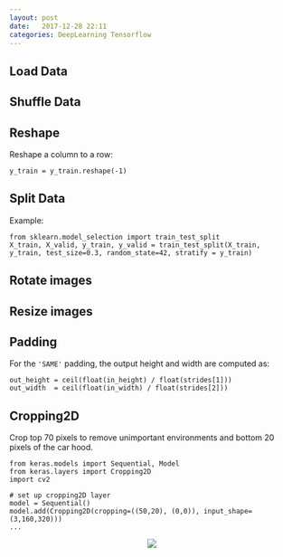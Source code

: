 ```yaml
---
layout: post
date:   2017-12-28 22:11
categories: DeepLearning Tensorflow
---
```


## Load Data

## Shuffle Data

## Reshape

Reshape a column to a row:
```
y_train = y_train.reshape(-1)
```

## Split Data

Example:

```
from sklearn.model_selection import train_test_split
X_train, X_valid, y_train, y_valid = train_test_split(X_train, y_train, test_size=0.3, random_state=42, stratify = y_train)
```

## Rotate images

## Resize images

## Padding

For the `'SAME'` padding, the output height and width are computed as:

```
out_height = ceil(float(in_height) / float(strides[1]))
out_width  = ceil(float(in_width) / float(strides[2]))
```
## Cropping2D

Crop top 70 pixels to remove unimportant environments and bottom 20 pixels of the car hood.

```
from keras.models import Sequential, Model
from keras.layers import Cropping2D
import cv2

# set up cropping2D layer
model = Sequential()
model.add(Cropping2D(cropping=((50,20), (0,0)), input_shape=(3,160,320)))
...
```

<div style="text-align:center"><img src ='{{"assets/Screenshot from 2017-12-29 22-46-33.png" | absolute_url}}' /></div>
